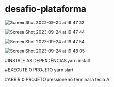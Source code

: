 # desafio-plataforma
![Screen Shot 2023-09-24 at 19 47 32](https://github.com/LuizWolfgang/desafio-plataforma/assets/74063154/77fbede7-df02-4280-b3d6-52d22526299c)

![Screen Shot 2023-09-24 at 19 47 44](https://github.com/LuizWolfgang/desafio-plataforma/assets/74063154/7c5a26f6-b920-4ac9-838f-951336883c14)

![Screen Shot 2023-09-24 at 19 47 54](https://github.com/LuizWolfgang/desafio-plataforma/assets/74063154/dc8cacf7-cebd-43ff-8421-5b83511c6bfa)

![Screen Shot 2023-09-24 at 19 48 05](https://github.com/LuizWolfgang/desafio-plataforma/assets/74063154/997ea238-048f-4b6a-a524-43e9a723fd3c)


#INSTALE AS DEPENDÊNCIAS
yarn install

#EXECUTE O PROJETO
yarn start

#ABRIR O PROJETO
pressione no terminal a tecla A

